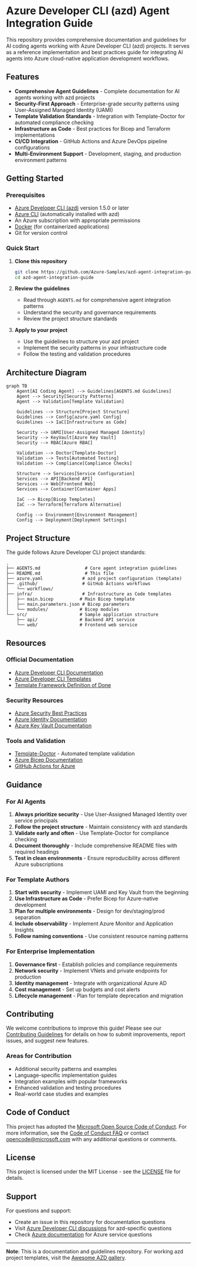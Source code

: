 # Azure Developer CLI (azd) Agent Integration Guide

This repository provides comprehensive documentation and guidelines for AI coding agents working with Azure Developer CLI (azd) projects. It serves as a reference implementation and best practices guide for integrating AI agents into Azure cloud-native application development workflows.

## Features

- **Comprehensive Agent Guidelines** - Complete documentation for AI agents working with azd projects
- **Security-First Approach** - Enterprise-grade security patterns using User-Assigned Managed Identity (UAMI)
- **Template Validation Standards** - Integration with Template-Doctor for automated compliance checking
- **Infrastructure as Code** - Best practices for Bicep and Terraform implementations
- **CI/CD Integration** - GitHub Actions and Azure DevOps pipeline configurations
- **Multi-Environment Support** - Development, staging, and production environment patterns

## Getting Started

### Prerequisites

- [Azure Developer CLI (azd)](https://aka.ms/azure-dev/install) version 1.5.0 or later
- [Azure CLI](https://docs.microsoft.com/en-us/cli/azure/install-azure-cli) (automatically installed with azd)
- An Azure subscription with appropriate permissions
- [Docker](https://docs.docker.com/get-docker/) (for containerized applications)
- Git for version control

### Quick Start

1. **Clone this repository**
   ```bash
   git clone https://github.com/Azure-Samples/azd-agent-integration-guide.git
   cd azd-agent-integration-guide
   ```

2. **Review the guidelines**
   - Read through `AGENTS.md` for comprehensive agent integration patterns
   - Understand the security and governance requirements
   - Review the project structure standards

3. **Apply to your project**
   - Use the guidelines to structure your azd project
   - Implement the security patterns in your infrastructure code
   - Follow the testing and validation procedures

## Architecture Diagram

```mermaid
graph TB
    Agent[AI Coding Agent] --> Guidelines[AGENTS.md Guidelines]
    Agent --> Security[Security Patterns]
    Agent --> Validation[Template Validation]
    
    Guidelines --> Structure[Project Structure]
    Guidelines --> Config[azure.yaml Config]
    Guidelines --> IaC[Infrastructure as Code]
    
    Security --> UAMI[User-Assigned Managed Identity]
    Security --> KeyVault[Azure Key Vault]
    Security --> RBAC[Azure RBAC]
    
    Validation --> Doctor[Template-Doctor]
    Validation --> Tests[Automated Testing]
    Validation --> Compliance[Compliance Checks]
    
    Structure --> Services[Service Configuration]
    Services --> API[Backend API]
    Services --> Web[Frontend Web]
    Services --> Container[Container Apps]
    
    IaC --> Bicep[Bicep Templates]
    IaC --> Terraform[Terraform Alternative]
    
    Config --> Environment[Environment Management]
    Config --> Deployment[Deployment Settings]
```

## Project Structure

The guide follows Azure Developer CLI project standards:

```
.
├── AGENTS.md                 # Core agent integration guidelines
├── README.md                 # This file
├── azure.yaml               # azd project configuration (template)
├── .github/                 # GitHub Actions workflows
│   └── workflows/
├── infra/                   # Infrastructure as Code templates
│   ├── main.bicep          # Main Bicep template
│   ├── main.parameters.json # Bicep parameters
│   └── modules/            # Bicep modules
└── src/                    # Sample application structure
    ├── api/                # Backend API service
    └── web/                # Frontend web service
```

## Resources

### Official Documentation
- [Azure Developer CLI Documentation](https://learn.microsoft.com/azure/developer/azure-developer-cli/)
- [Azure Developer CLI Templates](https://azure.github.io/awesome-azd/)
- [Template Framework Definition of Done](https://github.com/Azure-Samples/azd-template-artifacts/blob/main/docs/development-guidelines/definition-of-done.md)

### Security Resources
- [Azure Security Best Practices](https://docs.microsoft.com/azure/security/)
- [Azure Identity Documentation](https://docs.microsoft.com/azure/active-directory/managed-identities-azure-resources/)
- [Azure Key Vault Documentation](https://docs.microsoft.com/azure/key-vault/)

### Tools and Validation
- [Template-Doctor](https://template-doctor.azurewebsites.net/) - Automated template validation
- [Azure Bicep Documentation](https://docs.microsoft.com/azure/azure-resource-manager/bicep/)
- [GitHub Actions for Azure](https://github.com/Azure/actions)

## Guidance

### For AI Agents
1. **Always prioritize security** - Use User-Assigned Managed Identity over service principals
2. **Follow the project structure** - Maintain consistency with azd standards
3. **Validate early and often** - Use Template-Doctor for compliance checking
4. **Document thoroughly** - Include comprehensive README files with required headings
5. **Test in clean environments** - Ensure reproducibility across different Azure subscriptions

### For Template Authors
1. **Start with security** - Implement UAMI and Key Vault from the beginning
2. **Use Infrastructure as Code** - Prefer Bicep for Azure-native development
3. **Plan for multiple environments** - Design for dev/staging/prod separation
4. **Include observability** - Implement Azure Monitor and Application Insights
5. **Follow naming conventions** - Use consistent resource naming patterns

### For Enterprise Implementation
1. **Governance first** - Establish policies and compliance requirements
2. **Network security** - Implement VNets and private endpoints for production
3. **Identity management** - Integrate with organizational Azure AD
4. **Cost management** - Set up budgets and cost alerts
5. **Lifecycle management** - Plan for template deprecation and migration

## Contributing

We welcome contributions to improve this guide! Please see our [Contributing Guidelines](CONTRIBUTING.md) for details on how to submit improvements, report issues, and suggest new features.

### Areas for Contribution
- Additional security patterns and examples
- Language-specific implementation guides
- Integration examples with popular frameworks
- Enhanced validation and testing procedures
- Real-world case studies and examples

## Code of Conduct

This project has adopted the [Microsoft Open Source Code of Conduct](https://opensource.microsoft.com/codeofconduct/). For more information, see the [Code of Conduct FAQ](https://opensource.microsoft.com/codeofconduct/faq/) or contact [opencode@microsoft.com](mailto:opencode@microsoft.com) with any additional questions or comments.

## License

This project is licensed under the MIT License - see the [LICENSE](LICENSE) file for details.

## Support

For questions and support:
- Create an issue in this repository for documentation questions
- Visit [Azure Developer CLI discussions](https://github.com/Azure/azure-dev/discussions) for azd-specific questions
- Check [Azure documentation](https://docs.microsoft.com/azure/) for Azure service questions

---

**Note**: This is a documentation and guidelines repository. For working azd project templates, visit the [Awesome AZD gallery](https://azure.github.io/awesome-azd/).